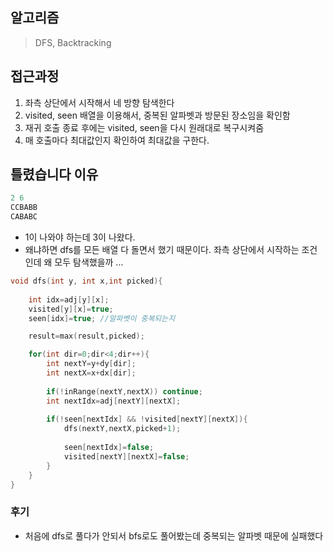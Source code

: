 
## 알고리즘
> DFS, Backtracking

## 접근과정

1. 좌측 상단에서 시작해서 네 방향 탐색한다
2. visited, seen 배열을 이용해서, 중복된 알파벳과 방문된 장소임을 확인함
3. 재귀 호출 종료 후에는 visited, seen을 다시 원래대로 복구시켜줌
4. 매 호출마다 최대값인지 확인하여 최대값을 구한다.


## 틀렸습니다 이유

```cpp
2 6
CCBABB
CABABC
```

- 1이 나와야 하는데 3이 나왔다.
- 왜냐하면 dfs를 모든 배열 다 돌면서 했기 때문이다. 좌측 상단에서 시작하는 조건인데 왜 모두 탐색했을까 ...


```cpp
void dfs(int y, int x,int picked){
    
    int idx=adj[y][x];
    visited[y][x]=true;
    seen[idx]=true; //알파벳이 중복되는지

    result=max(result,picked);

    for(int dir=0;dir<4;dir++){
        int nextY=y+dy[dir];
        int nextX=x+dx[dir];
        
        if(!inRange(nextY,nextX)) continue;
        int nextIdx=adj[nextY][nextX];
        
        if(!seen[nextIdx] && !visited[nextY][nextX]){
            dfs(nextY,nextX,picked+1);
            
            seen[nextIdx]=false;
            visited[nextY][nextX]=false;
        }
    }   
}
```

### 후기
- 처음에 dfs로 풀다가 안되서 bfs로도 풀어봤는데 중복되는 알파벳 때문에 실패했다

